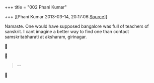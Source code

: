 +++
title = "002 Phani Kumar"

+++
[[Phani Kumar	2013-03-14, 20:17:06 [Source](https://groups.google.com/g/samskrita/c/8113jCSwRoA)]]



Namaste. One would have supposed bangalore was full of teachers of sanskrit. I cant imagine a better way to find one than contact samskritabharati at aksharam, girinagar.  
  





> --  



